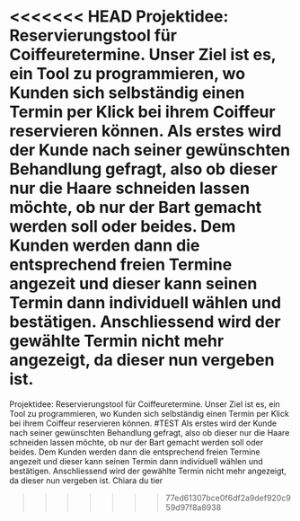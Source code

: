 ﻿<<<<<<< HEAD
﻿Projektidee: Reservierungstool für Coiffeuretermine. Unser Ziel ist es, ein Tool zu programmieren, wo Kunden sich selbständig einen Termin per Klick bei ihrem Coiffeur reservieren können. 
Als erstes wird der Kunde nach seiner gewünschten Behandlung gefragt, also ob dieser nur die Haare schneiden lassen möchte, ob nur der Bart gemacht werden soll oder beides. Dem Kunden werden dann die entsprechend freien Termine angezeit und dieser kann seinen Termin dann individuell wählen und bestätigen. Anschliessend wird der gewählte Termin nicht mehr angezeigt, da dieser nun vergeben ist.
=======
Projektidee: Reservierungstool für Coiffeuretermine. Unser Ziel ist es, ein Tool zu programmieren, wo Kunden sich selbständig einen Termin per Klick bei ihrem Coiffeur reservieren können. 
#TEST
Als erstes wird der Kunde nach seiner gewünschten Behandlung gefragt, also ob dieser nur die Haare schneiden lassen möchte, ob nur der Bart gemacht werden soll oder beides. Dem Kunden werden dann die entsprechend freien Termine angezeit und dieser kann seinen Termin dann individuell wählen und bestätigen. Anschliessend wird der gewählte Termin nicht mehr angezeigt, da dieser nun vergeben ist. Chiara du tier
>>>>>>> 77ed61307bce0f6df2a9def920c959d97f8a8938
